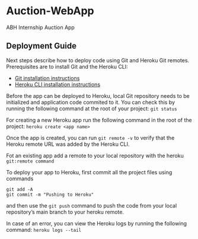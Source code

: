 # Auction-WebApp
ABH Internship Auction App

## Deployment Guide

Next steps describe how to deploy code using Git and Heroku Git remotes.  
Prerequisites are to install Git and the Heroku CLI:
- [Git installation instructions](https://git-scm.com/book/en/v2/Getting-Started-Installing-Git)
- [Heroku CLI installation instructions](https://devcenter.heroku.com/articles/heroku-cli#install-the-heroku-cli)

Before the app can be deployed to Heroku, local Git repository needs to be initialized and application code commited to it. 
You can check this by running the following command at the root of your project:
`git status`

For creating a new Heroku app run the following command in the root of the project: 
`heroku create <app name>`

Once the app is created, you can run `git remote -v` to verify that the Heroku remote URL was added by the Heroku CLI.

Fot an existing app add a remote to your local repository with the heroku `git:remote command`

To deploy your app to Heroku, first commit all the project files using commands  
```
git add -A   
git commit -m "Pushing to Heroku" 
```
and then use the `git push` command to push the code from your local repository’s main branch to your heroku remote.

 In case of an error, you can view the Heroku logs by running the following command: `heroku logs --tail`
